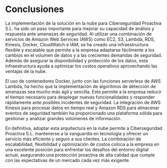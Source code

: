 # Conclusiones

La implementación de la solución en la nube para Ciberseguridad Proactiva S.L. ha sido un paso importante para mejorar su capacidad de análisis y respuesta ante amenazas de seguridad. Al utilizar una combinación de servicios de Amazon Web Services (AWS) como EC2, S3, Lambda, RDS, Kinesis, Docker, CloudWatch e IAM, se ha creado una infraestructura flexible y escalable que permite a la empresa adaptarse fácilmente a los cambios en el volumen de datos y a las crecientes demandas de seguridad. Además de asegurar la disponibilidad y protección de los datos, esta infraestructura ayuda a optimizar los costos operativos aprovechando las ventajas de la nube.

El uso de contenedores Docker, junto con las funciones serverless de AWS Lambda, ha hecho que la implementación de algoritmos de detección de amenazas sea mucho más ágil y sencilla. Esto permite a la empresa reducir el tiempo necesario para desplegar nuevas funcionalidades y responder rápidamente ante posibles incidentes de seguridad. La integración de AWS Kinesis para procesar datos en tiempo real y Amazon RDS para almacenar eventos de seguridad también ha proporcionado una plataforma sólida para gestionar y analizar grandes volúmenes de información.

En definitiva, adoptar esta arquitectura en la nube permite a Ciberseguridad Proactiva S.L. mantenerse a la vanguardia en tecnología y ofrecer un servicio más eficiente y seguro a sus clientes. La combinación de escalabilidad, flexibilidad y optimización de costos coloca a la empresa en una excelente posición para enfrentar los desafíos del entorno digital actual, asegurando una protección proactiva de alta calidad que cumple con las expectativas de un mercado cada vez más exigente.
